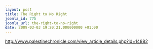 ```yaml
---
layout: post
title: The Right to No Right
joomla_id: 775
joomla_url: the-right-to-no-right
date: 2009-03-03 19:20:21.000000000 +01:00
---
```

<a href="http://www.palestinechronicle.com/view_article_details.php?id=14882"><span style="text-decoration: underline;"><span style="color: #0000ff;">http://www.palestinechronicle.com/view_article_details.php?id=14882</span></span></a>
